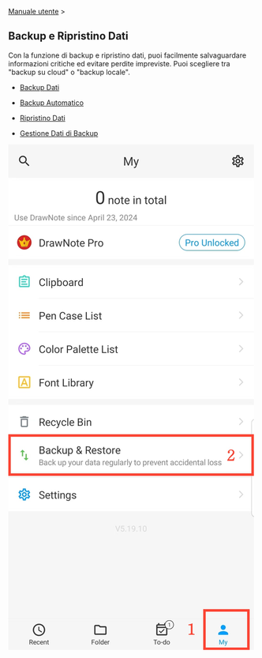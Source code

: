 [Manuale utente](/dragonnest/drawnote/manual/it) >

Backup e Ripristino Dati
---

Con la funzione di backup e ripristino dati, puoi facilmente salvaguardare informazioni critiche ed evitare perdite impreviste.
Puoi scegliere tra "backup su cloud" o "backup locale".
- [Backup Dati](data_backup.md)

- [Backup Automatico](automatic_backup.md)

- [Ripristino Dati](data_recovery.md)

- [Gestione Dati di Backup](manage_backup_data.md)

![Ingresso](imgs/my1.png)